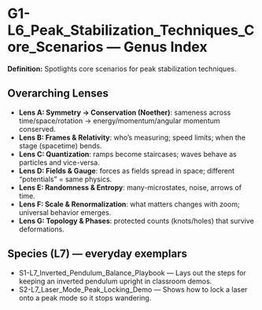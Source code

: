 # G1-L6_Peak_Stabilization_Techniques_Core_Scenarios — Genus Index
**Definition:** Spotlights core scenarios for peak stabilization techniques.

## Overarching Lenses

- **Lens A: Symmetry -> Conservation (Noether)**: sameness across time/space/rotation → energy/momentum/angular momentum conserved.
- **Lens B: Frames & Relativity**: who’s measuring; speed limits; when the stage (spacetime) bends.
- **Lens C: Quantization**: ramps become staircases; waves behave as particles and vice-versa.
- **Lens D: Fields & Gauge**: forces as fields spread in space; different “potentials” = same physics.
- **Lens E: Randomness & Entropy**: many-microstates, noise, arrows of time.
- **Lens F: Scale & Renormalization**: what matters changes with zoom; universal behavior emerges.
- **Lens G: Topology & Phases**: protected counts (knots/holes) that survive deformations.

## Species (L7) — everyday exemplars
- S1-L7_Inverted_Pendulum_Balance_Playbook — Lays out the steps for keeping an inverted pendulum upright in classroom demos.
- S2-L7_Laser_Mode_Peak_Locking_Demo — Shows how to lock a laser onto a peak mode so it stops wandering.
